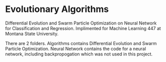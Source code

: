 # Evolutionary Algorithms
Differential Evolution and Swarm Particle Optimization on Neural Network for Classification and Regression. Implimented for Machine Learning 447 at Montana State University.

There are 2 folders. Algorithms contains Differential Evolution and Swarm Particle Optimization. Neural Network contains the code for a neural network, including backpropogation which was not used in this project.
